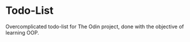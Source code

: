 # Todo-List
Overcomplicated todo-list for The Odin project, done with the objective of learning OOP.
